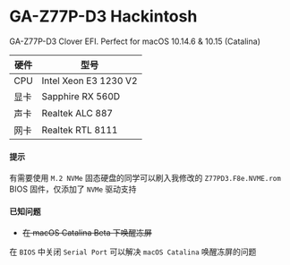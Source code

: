 # GA-Z77P-D3 Hackintosh
GA-Z77P-D3 Clover EFI. Perfect for macOS 10.14.6 & 10.15 (Catalina)

| 硬件 | 型号 |
| ----| ---- |
| CPU | Intel Xeon E3 1230 V2 |
| 显卡 | Sapphire RX 560D |
| 声卡 | Realtek ALC 887 |
| 网卡 | Realtek RTL 8111 |
#### 提示
有需要使用 `M.2 NVMe` 固态硬盘的同学可以刷入我修改的 `Z77PD3.F8e.NVME.rom` BIOS 固件，仅添加了 `NVMe` 驱动支持
#### 已知问题
* ~~在 macOS Catalina Beta 下唤醒冻屏~~

在 `BIOS` 中关闭 `Serial Port` 可以解决 `macOS Catalina` 唤醒冻屏的问题